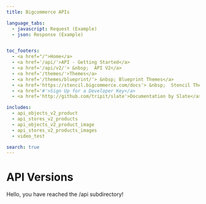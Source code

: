 ```yaml
---
title: Bigcommerce APIs

language_tabs:
  - javascript: Request (Example)
  - json: Response (Example)


toc_footers:
  - <a href="/">Home</a>
  - <a href='/api/'>API - Getting Started</a>
  - <a href='/api/v2/'> &nbsp;  API V2</a>
  - <a href='/themes/'>Themes</a>
  - <a href='/themes/blueprint/'> &nbsp; Blueprint Themes</a>
  - <a href='https://stencil.bigcommerce.com/docs'> &nbsp;  Stencil Themes</a>
  - <a href='#'>Sign Up for a Developer Key</a>
  - <a href='http://github.com/tripit/slate'>Documentation by Slate</a>

includes:
  - api_objects_v2_product
  - api_stores_v2_products
  - api_objects_v2_product_image
  - api_stores_v2_products_images
  - video_test

search: true
---
```


# API Versions

Hello, you have reached the /api subdirectory! 

